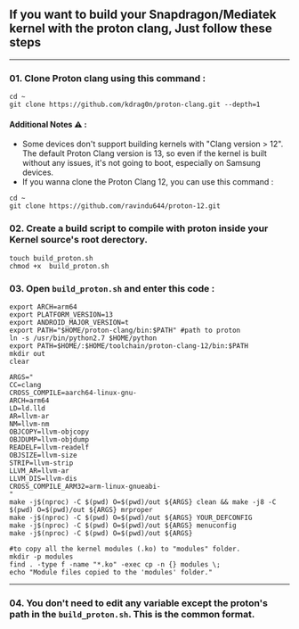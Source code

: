 ## If you want to build your Snapdragon/Mediatek kernel with the proton clang, Just follow these steps
<hr>

### 01. Clone Proton clang using this command :
```
cd ~
git clone https://github.com/kdrag0n/proton-clang.git --depth=1
```
#### Additional Notes ⚠️ :
- Some devices don't support building kernels with "Clang version > 12". The default Proton Clang version is 13, so even if the kernel is built without any issues, it's not going to boot, especially on Samsung devices.
- If you wanna clone the Proton Clang 12, you can use this command :
```
cd ~
git clone https://github.com/ravindu644/proton-12.git
```
### 02. Create a build script to compile with proton inside your Kernel source's root derectory.
```
touch build_proton.sh
chmod +x  build_proton.sh
```
### 03. Open ```build_proton.sh``` and enter this code :
```
export ARCH=arm64
export PLATFORM_VERSION=13
export ANDROID_MAJOR_VERSION=t
export PATH="$HOME/proton-clang/bin:$PATH" #path to proton
ln -s /usr/bin/python2.7 $HOME/python
export PATH=$HOME/:$HOME/toolchain/proton-clang-12/bin:$PATH
mkdir out
clear

ARGS="
CC=clang
CROSS_COMPILE=aarch64-linux-gnu-
ARCH=arm64
LD=ld.lld
AR=llvm-ar
NM=llvm-nm
OBJCOPY=llvm-objcopy
OBJDUMP=llvm-objdump
READELF=llvm-readelf
OBJSIZE=llvm-size
STRIP=llvm-strip
LLVM_AR=llvm-ar
LLVM_DIS=llvm-dis
CROSS_COMPILE_ARM32=arm-linux-gnueabi-
"
make -j$(nproc) -C $(pwd) O=$(pwd)/out ${ARGS} clean && make -j8 -C $(pwd) O=$(pwd)/out ${ARGS} mrproper
make -j$(nproc) -C $(pwd) O=$(pwd)/out ${ARGS} YOUR_DEFCONFIG
make -j$(nproc) -C $(pwd) O=$(pwd)/out ${ARGS} menuconfig
make -j$(nproc) -C $(pwd) O=$(pwd)/out ${ARGS}

#to copy all the kernel modules (.ko) to "modules" folder.
mkdir -p modules
find . -type f -name "*.ko" -exec cp -n {} modules \;
echo "Module files copied to the 'modules' folder."
```
<hr>

### 04. You don't need to edit any variable except the proton's path in the ```build_proton.sh```. This is the common format.
